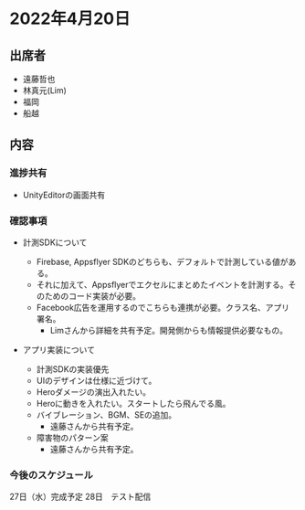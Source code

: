 # 2022年4月20日

## 出席者
- 遠藤哲也
- 林真元(Lim)
- 福岡
- 船越

## 内容

### 進捗共有
 - UnityEditorの画面共有

### 確認事項
- 計測SDKについて
  - Firebase, Appsflyer SDKのどちらも、デフォルトで計測している値がある。
  - それに加えて、Appsflyerでエクセルにまとめたイベントを計測する。そのためのコード実装が必要。
  - Facebook広告を運用するのでこちらも連携が必要。クラス名、アプリ署名。
    - Limさんから詳細を共有予定。開発側からも情報提供必要なもの。

- アプリ実装について
  - 計測SDKの実装優先
  - UIのデザインは仕様に近づけて。
  - Heroダメージの演出入れたい。
  - Heroに動きを入れたい。スタートしたら飛んでる風。
  - バイブレーション、BGM、SEの追加。
    - 遠藤さんから共有予定。
  - 障害物のパターン案
    - 遠藤さんから共有予定。

### 今後のスケジュール
27日（水）完成予定
28日　テスト配信
